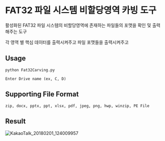 # FAT32 파일 시스템 비할당영역 카빙 도구



활성화된 FAT32 파일 시스템의 비할당영역에 존재하는 파일들의 포맷을 확인 및 출력해주는 도구

각 영역 별 핵심 데이터를 출력시켜주고 파일 포맷들을 출력시켜주고 



## Usage

``` 
python Fat32Carving.py

Enter Drive name (ex, C, D)
```



## Supporting File Format

```
zip, docx, pptx, ppt, xlsx, pdf, jpeg, png, hwp, winzip, PE File
```



## Result

![KakaoTalk_20180201_124009957](https://github.com/inseok1121/images/blob/master/KakaoTalk_20180211_124009957.png?raw=true)